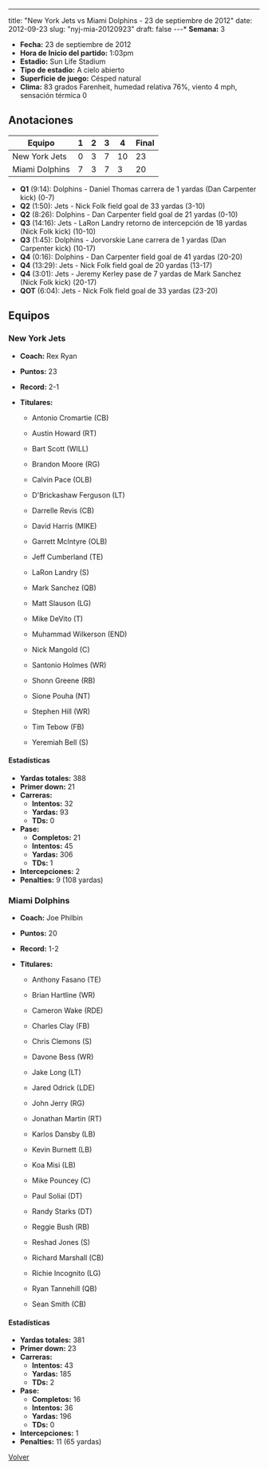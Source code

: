 ---
title: "New York Jets vs Miami Dolphins - 23 de septiembre de 2012"
date: 2012-09-23
slug: "nyj-mia-20120923"
draft: false
---* **Semana:** 3
* **Fecha:** 23 de septiembre de 2012
* **Hora de Inicio del partido:** 1:03pm
* **Estadio:** Sun Life Stadium
* **Tipo de estadio:** A cielo abierto
* **Superficie de juego:** Césped natural
* **Clima:** 83 grados Farenheit, humedad relativa 76%, viento 4 mph, sensación térmica 0




## Anotaciones
| Equipo | 1 | 2 | 3 | 4 | Final |
|--------|---|---|---|---|-------|
| New York Jets  | 0 | 3 | 7 | 10  | 23 |
| Miami Dolphins  | 7 | 3 | 7 | 3  | 20 |
* **Q1** (9:14): Dolphins - Daniel Thomas carrera de 1 yardas (Dan Carpenter kick) (0-7)
* **Q2** (1:50): Jets - Nick Folk field goal de 33 yardas (3-10)
* **Q2** (8:26): Dolphins - Dan Carpenter field goal de 21 yardas (0-10)
* **Q3** (14:16): Jets - LaRon Landry retorno de intercepción de 18 yardas (Nick Folk kick) (10-10)
* **Q3** (1:45): Dolphins - Jorvorskie Lane carrera de 1 yardas (Dan Carpenter kick) (10-17)
* **Q4** (0:16): Dolphins - Dan Carpenter field goal de 41 yardas (20-20)
* **Q4** (13:29): Jets - Nick Folk field goal de 20 yardas (13-17)
* **Q4** (3:01): Jets - Jeremy Kerley pase de 7 yardas de Mark Sanchez (Nick Folk kick) (20-17)
* **QOT** (6:04): Jets - Nick Folk field goal de 33 yardas (23-20)


## Equipos


### New York Jets
* **Coach:** Rex Ryan
* **Puntos:** 23
* **Record:** 2-1
* **Titulares:** 

  * Antonio Cromartie (CB) 

  * Austin Howard (RT) 

  * Bart Scott (WILL) 

  * Brandon Moore (RG) 

  * Calvin Pace (OLB) 

  * D'Brickashaw Ferguson (LT) 

  * Darrelle Revis (CB) 

  * David Harris (MIKE) 

  * Garrett McIntyre (OLB) 

  * Jeff Cumberland (TE) 

  * LaRon Landry (S) 

  * Mark Sanchez (QB) 

  * Matt Slauson (LG) 

  * Mike DeVito (T) 

  * Muhammad Wilkerson (END) 

  * Nick Mangold (C) 

  * Santonio Holmes (WR) 

  * Shonn Greene (RB) 

  * Sione Pouha (NT) 

  * Stephen Hill (WR) 

  * Tim Tebow (FB) 

  * Yeremiah Bell (S) 

#### Estadísticas
* **Yardas totales:** 388
* **Primer down:** 21
* **Carreras:**
  * **Intentos:** 32
  * **Yardas:** 93
  * **TDs:** 0
* **Pase:**
  * **Completos:** 21
  * **Intentos:** 45
  * **Yardas:** 306
  * **TDs:** 1
* **Intercepciones:** 2
* **Penalties:** 9 (108 yardas)

### Miami Dolphins
* **Coach:** Joe Philbin
* **Puntos:** 20
* **Record:** 1-2
* **Titulares:** 

  * Anthony Fasano (TE) 

  * Brian Hartline (WR) 

  * Cameron Wake (RDE) 

  * Charles Clay (FB) 

  * Chris Clemons (S) 

  * Davone Bess (WR) 

  * Jake Long (LT) 

  * Jared Odrick (LDE) 

  * John Jerry (RG) 

  * Jonathan Martin (RT) 

  * Karlos Dansby (LB) 

  * Kevin Burnett (LB) 

  * Koa Misi (LB) 

  * Mike Pouncey (C) 

  * Paul Soliai (DT) 

  * Randy Starks (DT) 

  * Reggie Bush (RB) 

  * Reshad Jones (S) 

  * Richard Marshall (CB) 

  * Richie Incognito (LG) 

  * Ryan Tannehill (QB) 

  * Sean Smith (CB) 

#### Estadísticas
* **Yardas totales:** 381
* **Primer down:** 23
* **Carreras:**
  * **Intentos:** 43
  * **Yardas:** 185
  * **TDs:** 2
* **Pase:**
  * **Completos:** 16
  * **Intentos:** 36
  * **Yardas:** 196
  * **TDs:** 0
* **Intercepciones:** 1
* **Penalties:** 11 (65 yardas)


[Volver](/historia/2012)
